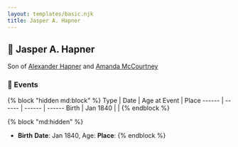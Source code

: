 ```yaml
---
layout: templates/basic.njk
title: Jasper A. Hapner
---
```

## 🔵 Jasper A. Hapner

Son of [Alexander Hapner](/people/6/68586072) and [Amanda McCourtney](/people/5/56501802)

### 📆 Events

{% block "hidden md:block" %}
Type | Date | Age at Event | Place
------ | ------ | ------ | ------
Birth | Jan 1840 |  |
{% endblock %}

{% block "md:hidden" %}
- **Birth**
**Date**: Jan 1840, Age:
**Place**:
{% endblock %}
